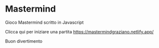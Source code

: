# Mastermind
Gioco Mastermind scritto in Javascript

Clicca qui per iniziare una partita
https://mastermindgraziano.netlify.app/

Buon divertimento
